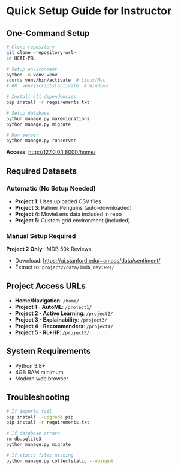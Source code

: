 # Quick Setup Guide for Instructor

## One-Command Setup

```bash
# Clone repository
git clone <repository-url>
cd HCAI-PBL

# Setup environment
python -m venv venv
source venv/bin/activate  # Linux/Mac
# OR: venv\Scripts\activate  # Windows

# Install all dependencies
pip install -r requirements.txt

# Setup database
python manage.py makemigrations
python manage.py migrate

# Run server
python manage.py runserver
```

**Access**: http://127.0.0.1:8000/home/

## Required Datasets

### Automatic (No Setup Needed)
- **Project 1**: Uses uploaded CSV files
- **Project 3**: Palmer Penguins (auto-downloaded)
- **Project 4**: MovieLens data included in repo
- **Project 5**: Custom grid environment (included)

### Manual Setup Required
**Project 2 Only**: IMDB 50k Reviews
- Download: https://ai.stanford.edu/~amaas/data/sentiment/
- Extract to: `project2/data/imdb_reviews/`

## Project Access URLs
- **Home/Navigation**: `/home/`
- **Project 1 - AutoML**: `/project1/`
- **Project 2 - Active Learning**: `/project2/`
- **Project 3 - Explainability**: `/project3/`
- **Project 4 - Recommenders**: `/project4/`
- **Project 5 - RL+HF**: `/project5/`

## System Requirements
- Python 3.8+
- 4GB RAM minimum
- Modern web browser

## Troubleshooting
```bash
# If imports fail
pip install --upgrade pip
pip install -r requirements.txt

# If database errors
rm db.sqlite3
python manage.py migrate

# If static files missing
python manage.py collectstatic --noinput
```
